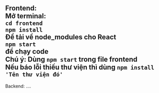 Frontend:    
Mở terminal:    
`cd frontend`    
`npm install`    
Để tải về node_modules cho React   
`npm start`   
để chạy code    
Chú ý: Dùng `npm start` trong file frontend     
Nếu báo lỗi thiếu thư viện thì dùng `npm install 'Tên thư viện đó'`
----------------------------------------------------------------------------------------

Backend: ....
